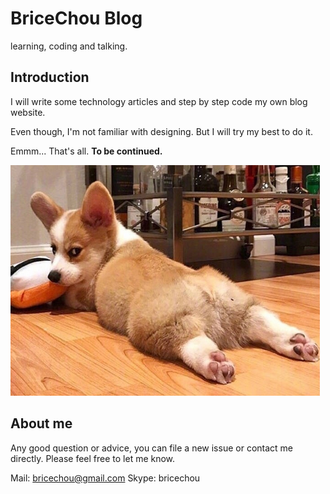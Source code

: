 # BriceChou Blog

learning, coding and talking. 

## Introduction

I will write some technology articles and step by step code my own blog website.

Even though, I'm not familiar with designing. But I will try my best to do it. 

Emmm... That's all. **To be continued.**

![Hello Doges](https://raw.githubusercontent.com/BriceChou/bricechou.github.io/master/res/img/erha.png)

## About me

Any good question or advice, you can file a new issue or contact me directly. Please feel free to let me know. 

Mail: bricechou@gmail.com
Skype: bricechou

